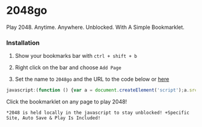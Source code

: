 # 2048go
Play 2048. Anytime. Anywhere. Unblocked. With A Simple Bookmarklet.

### Installation
1. Show your bookmarks bar with `ctrl + shift + b`

2. Right click on the bar and choose `Add Page`

3. Set the name to `2048go` and the URL to the code below or [here](https://github.com/Browncha023/2048go/blob/main/bookmarklet.txt)

```js
javascript:(function () {var a = document.createElement('script');a.src = 'https://cdn.jsdelivr.net/gh/Browncha023/2048go@v2.0.1/script.min.js';document.body.appendChild(a);}())
```

Click the bookmarklet on any page to play 2048!

`*2048 is held locally in the javascript to stay unblocked!
+Specific Site, Auto Save & Play Is Included!`

